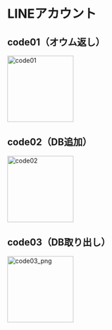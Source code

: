 # LINEアカウント

## code01（オウム返し）

<img width="150" height="150" alt="code01" src="https://github.com/user-attachments/assets/55832faa-b5bc-4968-8046-971b0c0c2778" />


## code02（DB追加）

<img width="150" height="150" alt="code02" src="https://github.com/user-attachments/assets/aed06eb4-8446-4263-b37e-acbd2d3c4d5e" />

## code03（DB取り出し）

<img width="150" height="150" alt="code03_png" src="https://github.com/user-attachments/assets/f80319e3-41be-4036-8a7a-630da54cfd8c" />
